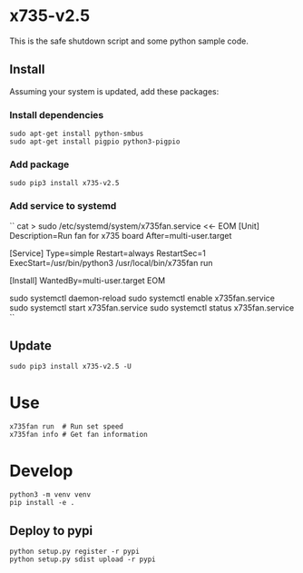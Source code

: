 # x735-v2.5
This is the safe shutdown script and some python sample code.

## Install

Assuming your system is updated, add these packages:

### Install dependencies

```
sudo apt-get install python-smbus
sudo apt-get install pigpio python3-pigpio
```

### Add package

```
sudo pip3 install x735-v2.5
```

### Add service to systemd

``
cat > sudo /etc/systemd/system/x735fan.service <<- EOM
[Unit]
Description=Run fan for x735 board
After=multi-user.target

[Service]
Type=simple
Restart=always
RestartSec=1
ExecStart=/usr/bin/python3 /usr/local/bin/x735fan run

[Install]
WantedBy=multi-user.target
EOM

sudo systemctl daemon-reload
sudo systemctl enable x735fan.service
sudo systemctl start x735fan.service
sudo systemctl status x735fan.service
``

## Update

```
sudo pip3 install x735-v2.5 -U
```

# Use

```
x735fan run  # Run set speed
x735fan info # Get fan information
```

# Develop

```
python3 -m venv venv
pip install -e .
```

## Deploy to pypi
```
python setup.py register -r pypi
python setup.py sdist upload -r pypi
```
